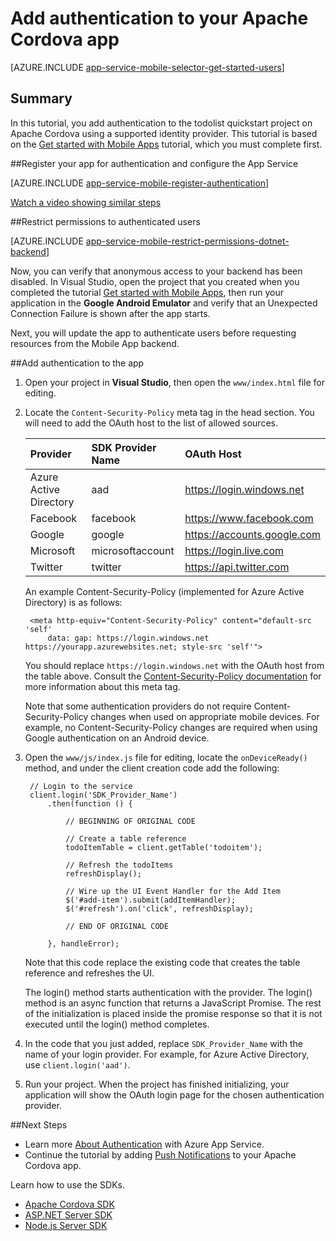 <properties
	pageTitle="Add authentication on Apache Cordova with Mobile Apps | Azure App Service"
	description="Learn how to use Mobile Apps in Azure App Service to authenticate users of your Apache Cordova app through a variety of identity providers, including Google, Facebook, Twitter, and Microsoft."
	services="app-service\mobile"
	documentationCenter="javascript"
	authors="adrianhall"
	manager="erikre"
	editor=""/>

<tags
	ms.service="app-service-mobile"
	ms.workload="na"
	ms.tgt_pltfrm="mobile-html"
	ms.devlang="javascript"
	ms.topic="article"
	ms.date="08/11/2016"
	ms.author="glenga"/>

# Add authentication to your Apache Cordova app

[AZURE.INCLUDE [app-service-mobile-selector-get-started-users](../../includes/app-service-mobile-selector-get-started-users.md)]

## Summary

In this tutorial, you add authentication to the todolist quickstart project on Apache Cordova using a supported identity provider. This
tutorial is based on the [Get started with Mobile Apps] tutorial, which you must complete first.

##<a name="register"></a>Register your app for authentication and configure the App Service

[AZURE.INCLUDE [app-service-mobile-register-authentication](../../includes/app-service-mobile-register-authentication.md)]

[Watch a video showing similar steps](https://channel9.msdn.com/series/Azure-connected-services-with-Cordova/Azure-connected-services-task-8-Azure-authentication)

##<a name="permissions"></a>Restrict permissions to authenticated users

[AZURE.INCLUDE [app-service-mobile-restrict-permissions-dotnet-backend](../../includes/app-service-mobile-restrict-permissions-dotnet-backend.md)]

Now, you can verify that anonymous access to your backend has been disabled. In Visual Studio, open the project that you created when you completed the tutorial [Get started with Mobile Apps], then run your application
in the **Google Android Emulator** and verify that an Unexpected Connection Failure is shown after the app starts.

Next, you will update the app to authenticate users before requesting resources from the Mobile App backend.

##<a name="add-authentication"></a>Add authentication to the app

1. Open your project in **Visual Studio**, then open the `www/index.html` file for editing.

2. Locate the `Content-Security-Policy` meta tag in the head section.  You will need to add the OAuth host to the list of allowed sources.

    | Provider               | SDK Provider Name | OAuth Host                  |
    | :--------------------- | :---------------- | :-------------------------- |
    | Azure Active Directory | aad               | https://login.windows.net   |
    | Facebook               | facebook          | https://www.facebook.com    |
    | Google                 | google            | https://accounts.google.com |
    | Microsoft              | microsoftaccount  | https://login.live.com      |
    | Twitter                | twitter           | https://api.twitter.com     |

    An example Content-Security-Policy (implemented for Azure Active Directory) is as follows:

        <meta http-equiv="Content-Security-Policy" content="default-src 'self'
			data: gap: https://login.windows.net https://yourapp.azurewebsites.net; style-src 'self'">

    You should replace `https://login.windows.net` with the OAuth host from the table above.  Consult the [Content-Security-Policy documentation] for more information about this meta tag.

    Note that some authentication providers do not require Content-Security-Policy changes when used on appropriate
    mobile devices.  For example, no Content-Security-Policy changes are required when using Google authentication
    on an Android device.

3. Open the `www/js/index.js` file for editing, locate the `onDeviceReady()` method, and under the client creation code add the following:

        // Login to the service
        client.login('SDK_Provider_Name')
            .then(function () {

                // BEGINNING OF ORIGINAL CODE

                // Create a table reference
                todoItemTable = client.getTable('todoitem');

                // Refresh the todoItems
                refreshDisplay();

                // Wire up the UI Event Handler for the Add Item
                $('#add-item').submit(addItemHandler);
                $('#refresh').on('click', refreshDisplay);

                // END OF ORIGINAL CODE

            }, handleError);

    Note that this code replace the existing code that creates the table reference and refreshes the UI.

    The login() method starts authentication with the provider. The login() method is an async function that returns a JavaScript Promise.  The rest of the initialization is placed inside the promise response so that it is not executed until the login() method completes.

4. In the code that you just added, replace `SDK_Provider_Name` with the name of your login provider. For example, for Azure Active Directory, use `client.login('aad')`.

4. Run your project.  When the project has finished initializing, your application will show the OAuth login page for the
   chosen authentication provider.

##<a name="next-steps"></a>Next Steps

* Learn more [About Authentication] with Azure App Service.
* Continue the tutorial by adding [Push Notifications] to your Apache Cordova app.

Learn how to use the SDKs.

* [Apache Cordova SDK]
* [ASP.NET Server SDK]
* [Node.js Server SDK]

<!-- URLs. -->
[Get started with Mobile Apps]: app-service-mobile-cordova-get-started.md
[Content-Security-Policy documentation]: https://cordova.apache.org/docs/en/latest/guide/appdev/whitelist/index.html
[Push Notifications]: app-service-mobile-cordova-get-started-push.md
[About Authentication]: app-service-mobile-auth.md
[Apache Cordova SDK]: app-service-mobile-codova-how-to-use-client-library.md
[ASP.NET Server SDK]: app-service-mobile-dotnet-backend-how-to-use-server-sdk.md
[Node.js Server SDK]: app-service-mobile-node-backend-how-to-use-server-sdk.md
